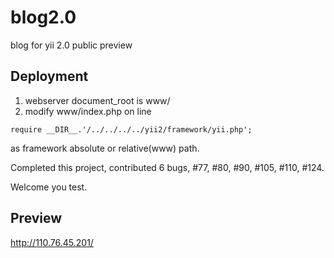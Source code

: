 blog2.0
=======

blog for yii 2.0 public preview

## Deployment

1. webserver document_root is www/
2. modify www/index.php on line 
```
require __DIR__.'/../../../../yii2/framework/yii.php';
```
 as  framework absolute or relative(www) path.


Completed this project, contributed 6 bugs, #77, #80, #90, #105, #110, #124.

Welcome you test.


## Preview

http://110.76.45.201/
